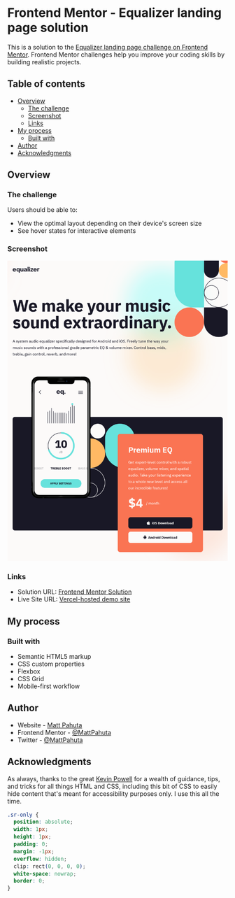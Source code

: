 # Frontend Mentor - Equalizer landing page solution

This is a solution to the [Equalizer landing page challenge on Frontend Mentor](https://www.frontendmentor.io/challenges/equalizer-landing-page-7VJ4gp3DE). Frontend Mentor challenges help you improve your coding skills by building realistic projects. 

## Table of contents

- [Overview](#overview)
  - [The challenge](#the-challenge)
  - [Screenshot](#screenshot)
  - [Links](#links)
- [My process](#my-process)
  - [Built with](#built-with)
- [Author](#author)
- [Acknowledgments](#acknowledgments)


## Overview

### The challenge

Users should be able to:

- View the optimal layout depending on their device's screen size
- See hover states for interactive elements

### Screenshot

![](./assets/project-ss.webp)


### Links

- Solution URL: [Frontend Mentor Solution](https://www.frontendmentor.io/solutions/responsive-landing-page-using-css-grid-and-flexbox-s5rcnMwGeh)
- Live Site URL: [Vercel-hosted demo site](https://equalizer-landing-page-1yzssb9bs-mattpahuta.vercel.app/)

## My process

### Built with

- Semantic HTML5 markup
- CSS custom properties
- Flexbox
- CSS Grid
- Mobile-first workflow


## Author

- Website - [Matt Pahuta](https://www.mattpahuta.com)
- Frontend Mentor - [@MattPahuta](https://www.frontendmentor.io/profile/MatPahuta)
- Twitter - [@MattPahuta](https://www.twitter.com/MattPahuta)

## Acknowledgments
As always, thanks to the great [Kevin Powell](https://www.twitter.com/KevinJPowell) for a wealth of guidance, tips, and tricks for all things HTML and CSS, including this bit of CSS to easily hide content that's meant for accessibility purposes only. I use this all the time.

```css
.sr-only {
  position: absolute;
  width: 1px;
  height: 1px;
  padding: 0;
  margin: -1px;
  overflow: hidden;
  clip: rect(0, 0, 0, 0);
  white-space: nowrap;
  border: 0;
}
```